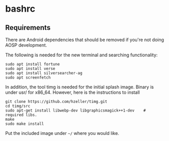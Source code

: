 # bashrc


## Requirements

There are Android dependencies that should be removed if you're not doing AOSP development.

The following is needed for the new terminal and searching functionality:
```
sudo apt install fortune
sudo apt install verse
sudo apt install silversearcher-ag
sudo apt screenfetch
```
In addition, the tool timg is needed for the initial splash image. Binary is under usr/ for x86_64. However, here is the instructions to install
```
git clone https://github.com/hzeller/timg.git
cd timg/src
sudo apt-get install libwebp-dev libgraphicsmagick++1-dev    # required libs.
make
sudo make install
```

Put the included image under `~/` where you would like.

